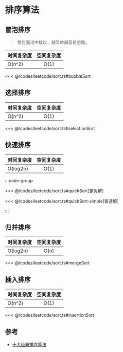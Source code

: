 # 排序算法

## 冒泡排序

> 曾在面试中栽过，越简单越容易忽略。

| 时间复杂度        |      空间复杂度      | 
| ------------- | :-----------: |
| O(n^2)      | O(1) |

<<< @/codes/leetcode/sort.ts#bubbleSort

## 选择排序

| 时间复杂度        |      空间复杂度      | 
| ------------- | :-----------: |
| O(n^2)      | O(1) |

<<< @/codes/leetcode/sort.ts#selectionSort

## 快速排序

| 时间复杂度        |      空间复杂度      | 
| ------------- | :-----------: |
| O(log2n)      | O(1) |

:::code-group

<<< @/codes/leetcode/sort.ts#quickSort[更优解]

<<< @/codes/leetcode/sort.ts#quickSort-simple[普通解]

:::

## 归并排序

| 时间复杂度        |      空间复杂度      | 
| ------------- | :-----------: |
| O(log2n)      | O(n) |

<<< @/codes/leetcode/sort.ts#mergeSort

## 插入排序

| 时间复杂度        |      空间复杂度      | 
| ------------- | :-----------: |
| O(n^2)      | O(1) |

<<< @/codes/leetcode/sort.ts#insertionSort

## 参考
- [十大经典排序算法](https://www.cnblogs.com/onepixel/p/7674659.html)
